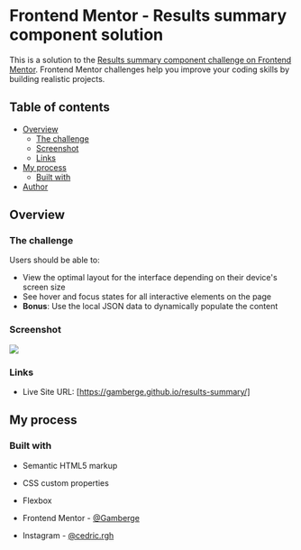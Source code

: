 # Frontend Mentor - Results summary component solution

This is a solution to the [Results summary component challenge on Frontend Mentor](https://www.frontendmentor.io/challenges/results-summary-component-CE_K6s0maV). Frontend Mentor challenges help you improve your coding skills by building realistic projects. 

## Table of contents

- [Overview](#overview)
  - [The challenge](#the-challenge)
  - [Screenshot](#screenshot)
  - [Links](#links)
- [My process](#my-process)
  - [Built with](#built-with)
- [Author](#author)


## Overview

### The challenge

Users should be able to:

- View the optimal layout for the interface depending on their device's screen size
- See hover and focus states for all interactive elements on the page
- **Bonus**: Use the local JSON data to dynamically populate the content

### Screenshot

![](./screen.jpg)



### Links


- Live Site URL: [https://gamberge.github.io/results-summary/]

## My process

### Built with

- Semantic HTML5 markup
- CSS custom properties
- Flexbox



- Frontend Mentor - [@Gamberge](https://www.frontendmentor.io/profile/Gamberge)
- Instagram - [@cedric.rgh](https://www.instagram.com/cedric.rgh)

